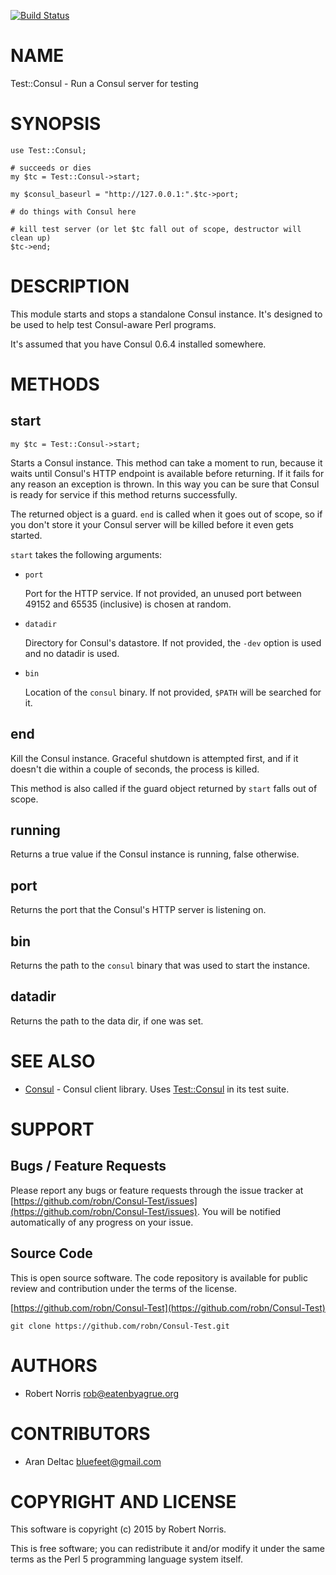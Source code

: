 [![Build Status](https://secure.travis-ci.org/robn/Test-Consul.png)](http://travis-ci.org/robn/Test-Consul)

# NAME

Test::Consul - Run a Consul server for testing

# SYNOPSIS

    use Test::Consul;
    
    # succeeds or dies
    my $tc = Test::Consul->start;
    
    my $consul_baseurl = "http://127.0.0.1:".$tc->port;
    
    # do things with Consul here
    
    # kill test server (or let $tc fall out of scope, destructor will clean up)
    $tc->end;

# DESCRIPTION

This module starts and stops a standalone Consul instance. It's designed to be
used to help test Consul-aware Perl programs.

It's assumed that you have Consul 0.6.4 installed somewhere.

# METHODS

## start

    my $tc = Test::Consul->start;

Starts a Consul instance. This method can take a moment to run, because it
waits until Consul's HTTP endpoint is available before returning. If it fails
for any reason an exception is thrown. In this way you can be sure that Consul
is ready for service if this method returns successfully.

The returned object is a guard. `end` is called when it goes out of scope, so
if you don't store it your Consul server will be killed before it even gets
started.

`start` takes the following arguments:

- `port`

    Port for the HTTP service. If not provided, an unused port between 49152 and 65535
    (inclusive) is chosen at random.

- `datadir`

    Directory for Consul's datastore. If not provided, the `-dev` option is used and
    no datadir is used.

- `bin`

    Location of the `consul` binary. If not provided, `$PATH` will be searched
    for it.

## end

Kill the Consul instance. Graceful shutdown is attempted first, and if it
doesn't die within a couple of seconds, the process is killed.

This method is also called if the guard object returned by `start` falls out
of scope.

## running

Returns a true value if the Consul instance is running, false otherwise.

## port

Returns the port that the Consul's HTTP server is listening on.

## bin

Returns the path to the `consul` binary that was used to start the instance.

## datadir

Returns the path to the data dir, if one was set.

# SEE ALSO

- [Consul](https://metacpan.org/pod/Consul) - Consul client library. Uses [Test::Consul](https://metacpan.org/pod/Test::Consul) in its test suite.

# SUPPORT

## Bugs / Feature Requests

Please report any bugs or feature requests through the issue tracker
at [https://github.com/robn/Consul-Test/issues](https://github.com/robn/Consul-Test/issues).
You will be notified automatically of any progress on your issue.

## Source Code

This is open source software. The code repository is available for
public review and contribution under the terms of the license.

[https://github.com/robn/Consul-Test](https://github.com/robn/Consul-Test)

    git clone https://github.com/robn/Consul-Test.git

# AUTHORS

- Robert Norris <rob@eatenbyagrue.org>

# CONTRIBUTORS

- Aran Deltac <bluefeet@gmail.com>

# COPYRIGHT AND LICENSE

This software is copyright (c) 2015 by Robert Norris.

This is free software; you can redistribute it and/or modify it under
the same terms as the Perl 5 programming language system itself.
